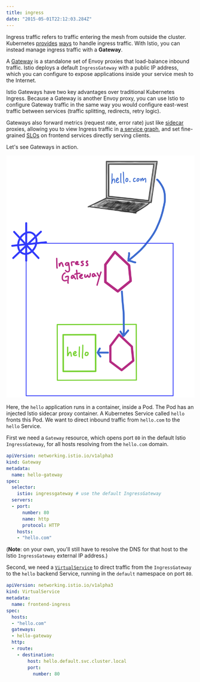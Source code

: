 ```yaml
---
title: ingress
date: "2015-05-01T22:12:03.284Z"
---
```


Ingress traffic refers to traffic entering the mesh from outside the cluster. Kubernetes [provides](https://kubernetes.io/docs/concepts/services-networking/service/#loadbalancer) [ways](https://kubernetes.io/docs/concepts/services-networking/ingress/) to handle ingress traffic. With Istio, you can instead manage ingress traffic with a **Gateway**.

A [Gateway](https://istio.io/docs/reference/config/networking/v1alpha3/gateway/) is a standalone set of Envoy proxies that load-balance inbound traffic. Istio deploys a default `IngressGateway` with a public IP address, which you can configure to expose applications inside your service mesh to the Internet.

Istio Gateways have two key advantages over traditional Kubernetes Ingress. Because a Gateway is another Envoy proxy, you can use Istio to configure Gateway traffic in the same way you would configure east-west traffic between services (traffic splitting, redirects, retry logic).

Gateways also forward metrics (request rate, error rate) just like [sidecar](https://istio.io/docs/concepts/what-is-istio/#envoy) proxies, allowing you to view Ingress traffic in [a service graph](https://istio.io/docs/tasks/telemetry/kiali/#generating-a-service-graph), and set fine-grained [SLOs](https://landing.google.com/sre/sre-book/chapters/service-level-objectives/) on frontend services directly serving clients.

Let's see Gateways in action.


![ingress](./ingress.png)

Here, the `hello` application runs in a container, inside a Pod. The Pod has an injected Istio sidecar proxy container. A Kubernetes Service called `hello` fronts this Pod. We want to direct inbound traffic from `hello.com` to the `hello` Service.

First we need a `Gateway` resource, which opens port `80` in the default Istio `IngressGateway`, for all hosts resolving from the `hello.com` domain.

```YAML
apiVersion: networking.istio.io/v1alpha3
kind: Gateway
metadata:
  name: hello-gateway
spec:
  selector:
    istio: ingressgateway # use the default IngressGateway
  servers:
  - port:
      number: 80
      name: http
      protocol: HTTP
    hosts:
    - "hello.com"
```

(**Note**: on your own, you'll still have to resolve the DNS for that host to the Istio `IngressGateway` external IP address.)

Second, we need a [`VirtualService`](https://istio.io/docs/tasks/traffic-management/ingress/ingress-control/) to direct traffic from the `IngressGateway` to the `hello` backend Service, running in the `default` namespace on port `80`.

```YAML
apiVersion: networking.istio.io/v1alpha3
kind: VirtualService
metadata:
  name: frontend-ingress
spec:
  hosts:
  - "hello.com"
  gateways:
  - hello-gateway
  http:
  - route:
    - destination:
        host: hello.default.svc.cluster.local
        port:
          number: 80
```
